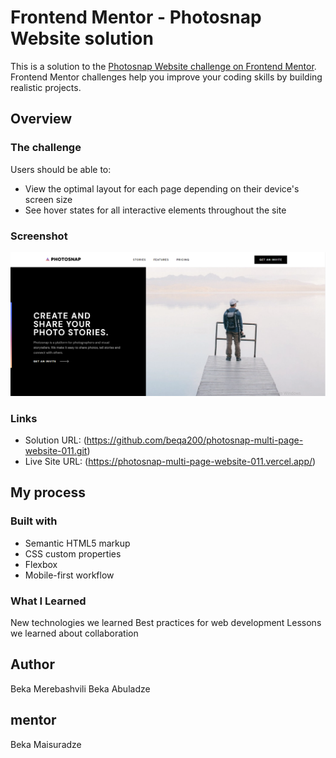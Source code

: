 # Frontend Mentor - Photosnap Website solution

This is a solution to the [Photosnap Website challenge on Frontend Mentor](https://www.frontendmentor.io/challenges/photosnap-multipage-website-nMDSrNmNW). Frontend Mentor challenges help you improve your coding skills by building realistic projects.

## Overview

### The challenge

Users should be able to:

- View the optimal layout for each page depending on their device's screen size
- See hover states for all interactive elements throughout the site

### Screenshot

![](./preview.PNG)

### Links

- Solution URL: (https://github.com/beqa200/photosnap-multi-page-website-011.git)
- Live Site URL: (https://photosnap-multi-page-website-011.vercel.app/)

## My process

### Built with

- Semantic HTML5 markup
- CSS custom properties
- Flexbox
- Mobile-first workflow

### What I Learned

New technologies we learned
Best practices for web development
Lessons we learned about collaboration

## Author

Beka Merebashvili
Beka Abuladze

## mentor

Beka Maisuradze
